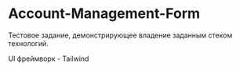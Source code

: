 # Account-Management-Form
Тестовое задание, демонстрирующее владение заданным стеком технологий.

UI фреймворк - Tailwind